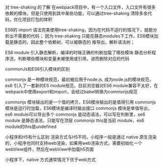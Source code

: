 对 tree-shaking 的了解
  在webpack项目中，有一个入口文件，入口文件有很多依赖的模块，但是只使用到其中某些功能，可以通过tree-shaking 清除多余代码，优化项目打包的体积

  ES6的 import 语法完美使用tree-shaking，因为在代码不运行的情况下，就能分析出不需要的代码；
  因为 tree-shaking 只能在静态modules下工作，ES6模块加载是静态的，因此整个依赖树，可以被静态的 推导出，解析语法树；

  ES6 module 引入静态解析，编译的时候正确的判断加载了哪些模块
  静态分析程序流，判断哪些模块和变量未被使用或引用，进而删除对应的代码

commonJs和ES6引入模块的区别

  commonjs 是一种模块规范，最初被应用于node.js, 成为node.js的模块规范，es6 引入了一套新的ES module规范，目前浏览器对ES6 module兼容不太好，在webpack中使用export和import，会经过babel转换为commonjs规范

  commonjs 模块输出的是一个值的拷贝，ES6模块输出的是值得引用
  commonjs 模块是运行时加载，ES6模块是编译时输出接口
  commonjs 模块是单值导出，es6 module可以导出多个
  commonjs 是动态语法，可以写在判断里，se6 module 是静态语法，只能写在顶层
  commonjs this是当前 module，es6 module的this是undefined

小程序和H5有什么区别
  渲染方式与H5不同，小程序一般是通过 native 原生渲染的，小程序也同时支持web渲染，如果用web渲染方式，需要初始化一个webView组件，然后在webView中加载h5页面

  小程序下，native 方式通常情况下优于web方式